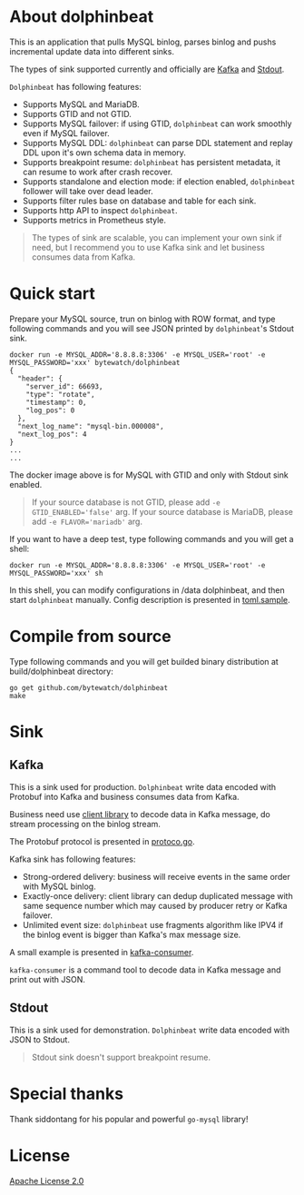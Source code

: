 # About dolphinbeat
This is an application that pulls MySQL binlog, parses binlog and pushs incremental update data into different sinks.

The types of sink supported currently and officially are [Kafka](#Kafka) and [Stdout](#Stdout).

`Dolphinbeat` has following features:
* Supports MySQL and MariaDB.
* Supports GTID and not GTID.
* Supports MySQL failover: if using GTID, `dolphinbeat` can work smoothly even if MySQL failover.
* Supports MySQL DDL: `dolphinbeat` can parse DDL statement and replay DDL upon it's own schema data in memory.
* Supports breakpoint resume: `dolphinbeat` has persistent metadata, it can resume to work after crash recover.
* Supports standalone and election mode: if election enabled, `dolphinbeat` follower will take over dead leader.
* Supports filter rules base on database and table for each sink.
* Supports http API to inspect `dolphinbeat`.
* Supports metrics in Prometheus style.

> The types of sink are scalable, you can implement your own sink if need, but I recommend you to use Kafka sink and let business consumes data from Kafka.

# Quick start
Prepare your MySQL source, trun on binlog with ROW format, and type following commands and you will see JSON printed by `dolphinbeat`'s Stdout sink.
```
docker run -e MYSQL_ADDR='8.8.8.8:3306' -e MYSQL_USER='root' -e MYSQL_PASSWORD='xxx' bytewatch/dolphinbeat
{
  "header": {
    "server_id": 66693,
    "type": "rotate",
    "timestamp": 0,
    "log_pos": 0
  },
  "next_log_name": "mysql-bin.000008",
  "next_log_pos": 4
}
...
...
```
The docker image above is for MySQL with GTID and only with Stdout sink enabled.
> If your source database is not GTID, please add `-e GTID_ENABLED='false'` arg.
> If your source database is MariaDB, please add `-e FLAVOR='mariadb'` arg.

If you want to have a deep test, type following commands and you will get a shell:
```
docker run -e MYSQL_ADDR='8.8.8.8:3306' -e MYSQL_USER='root' -e MYSQL_PASSWORD='xxx' sh
``` 
In this shell, you can modify configurations in /data dolphinbeat, and then start `dolphinbeat` manually. Config description is presented in [toml.sample]().

# Compile from source
Type following commands and you will get builded binary distribution at build/dolphinbeat directory:
```
go get github.com/bytewatch/dolphinbeat
make 
```
# Sink
## Kafka
This is a sink used for production. `Dolphinbeat` write data encoded with Protobuf into Kafka and business consumes data from Kafka. 

Business need use [client library](sink/kafka/client) to decode data in Kafka message, do stream processing on the binlog stream. 

The Protobuf protocol is presented in [protoco.go](sink/kafka/protocol). 

Kafka sink has following features:
* Strong-ordered delivery: business will receive events in the same order with MySQL binlog. 
* Exactly-once delivery: client library can dedup duplicated message with same sequence number which may caused by producer retry or Kafka failover.
* Unlimited event size: `dolphinbeat` use fragments algorithm like IPV4 if the binlog event is bigger than Kafka's max message size.

A small example is presented in [kafka-consumer](cmd/tools/kafka-consumer).

`kafka-consumer` is a command tool to  decode data in Kafka message and print out with JSON.


## Stdout
This is a sink used for demonstration. `Dolphinbeat` write data encoded with JSON to Stdout.

> Stdout sink doesn't support breakpoint resume.

# Special thanks
Thank siddontang for his popular and powerful `go-mysql` library!

# License
[Apache License 2.0](https://github.com/bytewatch/dolphinbeat/blob/master/LICENSE)
